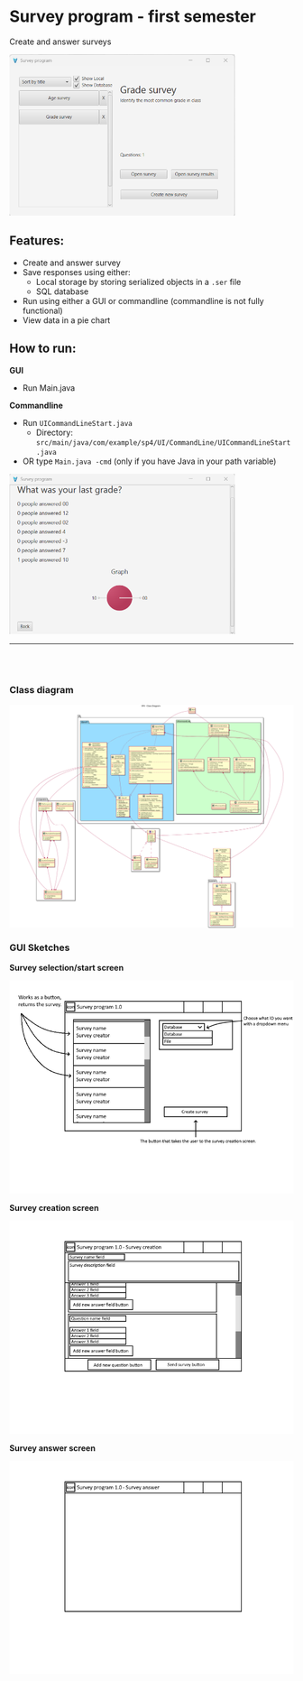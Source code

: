 # Survey program - first semester

Create and answer surveys

<img alt="img.png" src="img.png" width="400"/>

## Features:
- Create and answer survey
- Save responses using either:
  - Local storage by storing serialized objects in a `.ser` file
  - SQL database
- Run using either a GUI or commandline (commandline is not fully functional)
- View data in a pie chart

## How to run:
**GUI**
- Run Main.java

**Commandline**
- Run `UICommandLineStart.java`
  - Directory: `src/main/java/com/example/sp4/UI/CommandLine/UICommandLineStart.java`
- OR type `Main.java -cmd` (only if you have Java in your path variable)

<img alt="img_1.png" src="img_1.png" width="400"/>

<hr/>
<br/>
<br/>

### Class diagram

![Class diagram](doc/Class%20Diagram-SP4___Class_Diagram.svg)

### GUI Sketches

**Survey selection/start screen**

![Sketch](doc/UIStart%20GUI.png)

**Survey creation screen**

![Sketch](doc/UICreate%20GUI.png)

**Survey answer screen**

![Sketch](doc/UIAnswer%20GUI.png)
